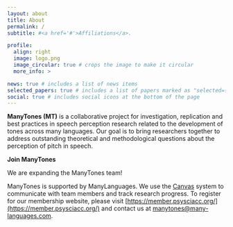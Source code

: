 ```yaml
---
layout: about
title: About
permalink: /
subtitle: #<a href='#'>Affiliations</a>.

profile:
  align: right
  image: logo.png
  image_circular: true # crops the image to make it circular
  more_info: >

news: true # includes a list of news items
selected_papers: true # includes a list of papers marked as "selected={true}"
social: true # includes social icons at the bottom of the page
---
```


**ManyTones (MT)** is a collaborative project for investigation, replication and best practices in speech perception research related to the development of tones across many languages. Our goal is to bring researchers together to address outstanding theoretical and methodological questions about the perception of pitch in speech.

**Join ManyTones**

We are expanding the ManyTones team!

ManyTones is supported by ManyLanguages. We use the [Canvas](https://canvas.psysciacc.org/) system to communicate with team members and track research progress. To register for our membership website, please visit [https://member.psysciacc.org/](https://member.psysciacc.org/) and contact us at [manytones@many-languages.com](manytones@many-languages.com).

<!-- Xinbing Luo (University of Cambridge): xl538@cam.ac.uk -->
